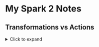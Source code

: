 # My Spark 2 Notes

## Transformations vs Actions
<details>
  <summary> Click to expand </summary>

- Narrow transformations are the result of map, filter and such that is from the data from a single partition only, i.e. it is self-sustained. An output RDD has partitions with records that originate from a single partition in the parent RDD. Only a limited subset of partitions used to calculate the result. Spark groups narrow transformations as a stage which is called pipelining.

- Wide transformations are the result of groupByKey and reduceByKey. The data required to compute the records in a single partition may reside in many partitions of the parent RDD. Wide transformations are also called shuffle transformations as they may or may not depend on a shuffle. All of the tuples with the same key must end up in the same partition, processed by the same task. To satisfy these operations, Spark must execute RDD shuffle, which transfers data across cluster and results in a new stage with a new set of partitions.

- Optimzations done in the action, for improving the plan for all the transformations

- Examples
  - Other
    * printSchema
    * cache
  - Narrow Transformations
    * map
    * flatMap
    * filter
    * mapPartition
    * mapPartitionsWithIndex
    * keyBy
    * sample
    * union
    * zip
    * coalesce - reduces number of shuffles (balances data on partitions) (shuffle flag disabled by default)
  - Wide Transformations
    * intersection
    * groupBy
    * groupByKey
    * aggregateBy
    * distinct
    * reduceByKey
    * join
    * cartesian
    * partitionBy
    * repartition - increase or decrease num partitions (unbalnaced partitions)
  - Actions
    * count
    * take
    * top
    * countByValue
    * show
    * reduce
    * fold
    * agg
    * foreach
    * getNumPartitions
    * collect
    * aggregate
    * max
    * sum
    * mean
    * stdev
    * countByKey
    * saveAsTextFile
    
</details>
  

